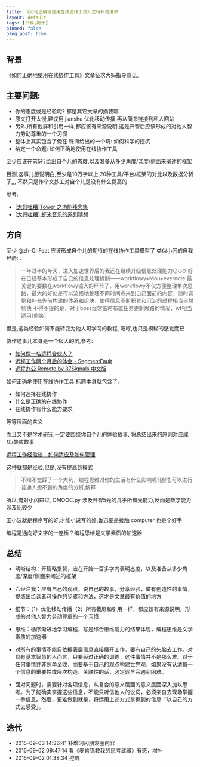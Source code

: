 ```yaml
---
title: 《如何正确地使用在线协作工具》之待补增清单
layout: default
tags: [书写,阿十]
pinned: false
blog_post: true
---
```



## 背景

《如何正确地使用在线协作工具》文章征求大妈指导意见。


## 主要问题:

- 你的态度或是经验呢? 都是其它文章的摘要哪
- 原文打开太慢,建议用 jianshu 优化移动传播,再从简书链接到私人网站
- 另外,所有截屏和引用一样,都应该有来源说明,这是开智后应该形成的对他人智力劳动尊重的一个习惯
- 整体上其实包含了俺在 珠海给出的一个坑: 如何科学的挖坑
- 给定一个命题: 如何正确地使用在线协作工具

至少应该在前5行给出自个儿的态度,以及准备从多少角度/深度/侧面来阐述的框架

目测,这事儿想说明白,至少是10万字以上,20种工具/平台/框架的对比以及数据分析了,,,
不然只是作个文抄工对自个儿是没有什么提高的

参考:
- [[大妈吐糟]Tower 之功能残念集 ](http://www.jianshu.com/p/3e02dbc7a2e5)    
- [[大妈吐糟] 虾米音乐的系列猜想 ](http://www.jianshu.com/p/c2bf017d72c4)
    

## 方向

至少 @zh-CnFeat 应该形成自个儿的期待的在线协作工具模型了
类似小闪的自我经验:..

>一年过半的今天，进入加速世界后的我还在继续升级信息处理能力⊙ω⊙
好在已经基本形成了自己的信息处理机制——workflowy+Mou+evernote
最关键的要数在workflowy输入的环节了，用workflowy不仅方便整理单次思路，最大的好处是可以流畅地整理不同时间点来到自己面前的内容，随时调整和补充先前构建的体系和组块，使得信息不断积累和沉淀的过程相当自然畅快
不得不提的是，对于boss经常临时布置任务更新思路的情况，wf相当适用[偷笑]


但是,这类经验如何不能转变为他人可学习的教程,
嗯哼,也只是模糊的感觉而已

协作这事儿本身是一个极大的坑,参考:

- [如何做一名远程合伙人？](http://36kr.com/p/205768.html)    
- [远程工作两个月后的体会 - SegmentFault](http://segmentfault.com/a/1190000000345464)    
- [远程办公 Remote by 37Signals 中文版](http://www.jianshu.com/notebooks/41672/latest)
    

如何正确地使用在线协作工具
标题本身就包含了:

- 如何选择在线协作
- 什么是正确的在线协作
- 在线协作有什么能力要求

等等层面的含义

而且又不是学术研究,一定要围绕你自个儿的体验故事,
将总结出来的原则对应成功/失败故事

[远程工作经验谈 - 如何适应及如何管理](http://yedingding.com/2013/07/24/remote-team-the-things-you-should-know.html)
    
这种就都是经验,但是,没有提高到模式


>不知不觉踩了一个大坑，编程思维对你的生活有什么影响呢?随时,可以进行普通人想不到的角度的分析,解释


所以,俺对小闪曰过, OMOOC.py 涉及开智5元的几乎所有元能力,反而是数学能力涉及比较少

王小波就是程序写的好,才能小说写的好,鲁迅要是接触 computer 也是个好手

编程是通向好文字的一座桥？编程思维是文学素质的加速器

## 总结

- 明晰结构：开篇略累赘，应在开始一百多字内表明态度，以及准备从多少角度/深度/侧面来阐述的框架
- 六经注我：应有自己的观点，说自己的故事，分享经验，做有创造性的事情，提炼出给读者可操作的步骤和方法，这才是文章最有价值的地方
- 细节：（1）优化移动传播（2）所有截屏和引用一样，都应该有来源说明，形成的对他人智力劳动尊重的一个习惯
- 思维：循序渐进地学习编程，写是综合思维能力的结果体现，编程思维是文学素质的加速器

- 对所有的事情不能只依据表层信息直接展开工作，要有自己的头脑去工作。对具有基本智慧的人而言，只要经过正确的训练，这件事情并不是那么难。对于任何事情并非照单全收，而要基于自己的观点构建世界观，如果没有认清每一个信息的重要性或层次构造、关联性的话，必定迟早会遇到困难。
- 面对问题时，需要针对各项信息，从复合的意义层面的意义层面深入加以思考。为了能确实掌握这些信息，不能只听信他人的说词，必须亲自去现场掌握一手信息。然后，更难做到就是，将运用上述方式掌握到的信息「以自己的方式去感受」。

## 迭代

- 2015-09-03 14:36:41 补增闪闪朋友圈内容
- 2015-09-02 09:47:14 看《麦肯锡教我的思考武器》有感，增补
- 2015-09-02 01:38:34 挖坑

